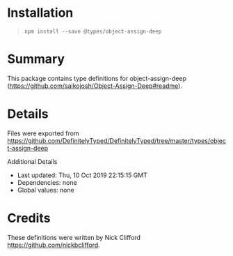 # Installation
> `npm install --save @types/object-assign-deep`

# Summary
This package contains type definitions for object-assign-deep (https://github.com/saikojosh/Object-Assign-Deep#readme).

# Details
Files were exported from https://github.com/DefinitelyTyped/DefinitelyTyped/tree/master/types/object-assign-deep

Additional Details
 * Last updated: Thu, 10 Oct 2019 22:15:15 GMT
 * Dependencies: none
 * Global values: none

# Credits
These definitions were written by Nick Clifford <https://github.com/nickbclifford>.
